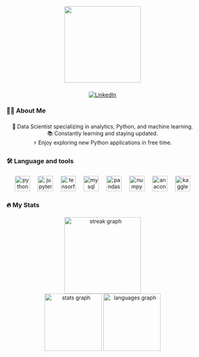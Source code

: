 <div align="center">
  <img height="200" src="https://media.licdn.com/dms/image/D5616AQGBBpMnvqqT3A/profile-displaybackgroundimage-shrink_350_1400/0/1698563004268?e=1708560000&v=beta&t=yA_BqShbC_vdAySoT-UVrK38kfd7HWt5hxjJINZJdu0"  />
</div>

###

<div align="center">
  <a href="https://www.linkedin.com/in/jaswin-m-1ab9a8237" rel="nofollow"><img src="https://camo.githubusercontent.com/f17ba9730c27e5f1230325b94c8b68bbf3115d32650866f6e3d0ade68201beea/68747470733a2f2f696d672e736869656c64732e696f2f62616467652f4c696e6b6564496e2d2532333030373742352e7376673f6c6f676f3d6c696e6b6564696e266c6f676f436f6c6f723d7768697465" alt="LinkedIn" data-canonical-src="https://img.shields.io/badge/LinkedIn-%230077B5.svg?logo=linkedin&amp;logoColor=white" style="max-width: 100%;"></a> 
</div>

###

<h3 align="left">👩‍💻  About Me</h3>

###

<p align="center">🔭 Data Scientist specializing in analytics, Python, and machine learning.<br>📚 Constantly learning and staying updated.<br>⚡ Enjoy exploring new Python applications in free time.</p>

###

<h3 align="left">🛠 Language and tools</h3>

###

<div align="center">
  <img src="https://cdn.jsdelivr.net/gh/devicons/devicon/icons/python/python-original.svg" height="40" alt="python logo"  />
  <img width="12" />
  <img src="https://cdn.jsdelivr.net/gh/devicons/devicon/icons/jupyter/jupyter-original.svg" height="40" alt="jupyter logo"  />
  <img width="12" />
  <img src="https://cdn.jsdelivr.net/gh/devicons/devicon/icons/tensorflow/tensorflow-original.svg" height="40" alt="tensorflow logo"  />
  <img width="12" />
  <img src="https://cdn.jsdelivr.net/gh/devicons/devicon/icons/mysql/mysql-original.svg" height="40" alt="mysql logo"  />
  <img width="12" />
  <img src="https://cdn.jsdelivr.net/gh/devicons/devicon/icons/pandas/pandas-original.svg" height="40" alt="pandas logo"  />
  <img width="12" />
  <img src="https://cdn.jsdelivr.net/gh/devicons/devicon/icons/numpy/numpy-original.svg" height="40" alt="numpy logo"  />
  <img width="12" />
  <img src="https://cdn.jsdelivr.net/gh/devicons/devicon/icons/anaconda/anaconda-original.svg" height="40" alt="anaconda logo"  />
  <img width="12" />
  <img src="https://cdn.jsdelivr.net/gh/devicons/devicon/icons/kaggle/kaggle-original.svg" height="40" alt="kaggle logo"  />
</div>

###

<h3 align="left">🔥   My Stats</h3>

###

<div align="center">
  <img src="https://streak-stats.demolab.com?user=jaswinmohan&locale=en&mode=daily&theme=synthwave&hide_border=false&border_radius=25&order=3" height="200" alt="streak graph"  />
</div>

<div align="center" style="border-radius: 500px;">
  <img src="https://github-readme-stats.vercel.app/api?username=jaswinmohan&hide_title=false&hide_rank=false&show_icons=false&include_all_commits=true&count_private=true&disable_animations=false&theme=merko&locale=en&hide_border=false&order=1" height="150" alt="stats graph"  />
  <img src="https://github-readme-stats.vercel.app/api/top-langs?username=jaswinmohan&locale=en&hide_title=false&layout=compact&card_width=320&theme=dark&hide_border=false&order=2" height="150" alt="languages graph"  />
</div>

###
